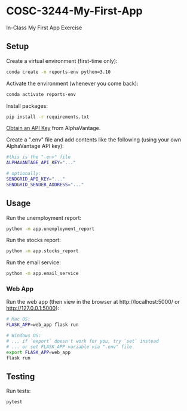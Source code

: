 # COSC-3244-My-First-App
In-Class My First App Exercise

## Setup

Create a virtual environment (first-time only):
```sh
conda create -n reports-env python=3.10
```

Activate the environment (whenever you come back):
```sh
conda activate reports-env
```

Install packages:
```sh
pip install -r requirements.txt
```

[Obtain an API Key](https://www.alphavantage.co/support/#api-key) from AlphaVantage.

Create a ".env" file and add contents like the following (using your own AlphaVantage API key):
```sh
#this is the ".env" file
ALPHAVANTAGE_API_KEY="..."

# optionally:
SENDGRID_API_KEY="..."
SENDGRID_SENDER_ADDRESS="..."
```

## Usage

Run the unemployment report:

```sh
python -m app.unemployment_report
```

Run the stocks report:
```sh
python -m app.stocks_report
```

Run the email service:
```sh
python -m app.email_service
```

### Web App
Run the web app (then view in the browser at http://localhost:5000/ or http://127.0.0.1:5000):
```sh
# Mac OS:
FLASK_APP=web_app flask run

# Windows OS:
# ... if `export` doesn't work for you, try `set` instead
# ... or set FLASK_APP variable via ".env" file
export FLASK_APP=web_app
flask run
```

## Testing

Run tests:
```sh
pytest
```
